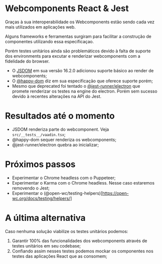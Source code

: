 # Webcomponents React & Jest
Graças à sua interoperabilidade os Webcomponents estão sendo cada vez mais utilizados em aplicações web.

Alguns frameworks e ferramentas surgiram para facilitar a construção de componentes utilizando essa especificaçao.

Porém testes unitários ainda são problemáticos devido à falta de suporte dos environments para excutar e renderizar webcomponents com a fidelidade do browser.

- O [JSDOM](https://github.com/jsdom/jsdom) em sua versão 16.2.0 adicionou suporte básico ao render de webcomponents;
- O [@happy-dom](https://www.npmjs.com/package/@happy-dom/jest-environment) diz em sua especificação que oferece suporte porém;
- Mesmo que deprecated foi tentado o [@jest-runner/electron](https://github.com/facebook-atom/jest-electron-runner) que promete renderizar os testes na engine do electron. Porém sem sucesso devido à recentes alterações na API do Jest.

# Resultados até o momento
- JSDOM renderiza parte do webcomponent. Veja `src/__tests__/vaadin.tsx`;
- @happy-dom sequer renderiza os webcomponents;
- @jest-runner/electron quebra ao inicializar;

# Próximos passos
- Experimentar o Chrome headless com o Puppeteer;
- Experimentar o Karma com o Chrome headless. Nesse caso estaremos removendo o Jest;
- Experimentar o (@open-wc/testing-helpers)[https://open-wc.org/docs/testing/helpers/]

# A última alternativa
Caso nenhuma solução viabilize os testes unitários podemos:
1. Garantir 100% das funcionalidades dos webcomponents através de testes unitários em seu codebase;
2. Confiando assim nesses testes podemos mockar os componentes nos testes das aplicações React que as consomem;